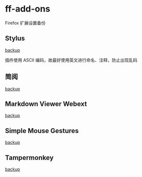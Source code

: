 # ff-add-ons

Firefox 扩展设置备份

## Stylus

[backup](.\Stylus\stylus-2019-06-14.json)

插件使用 ASCII 编码，故最好使用英文进行命名、注释，防止出现乱码

## 简阅

[backup](.\simpread\simpread-config.json)

## Markdown Viewer Webext

[backup](.\Markdown_Viewer_Webext\custom.css)

## Simple Mouse Gestures

[backup](.\Simple_Mouse_Gestures\mouse_gestures.txt)

## Tampermonkey

[backup](.\Tampermonkey\tampermonkey-backup-firefox-2019-06-14T05-54-31.081Z.zip)
